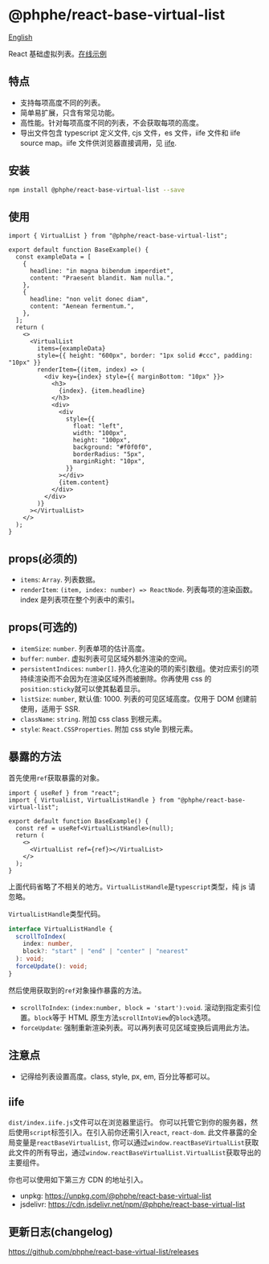 # @phphe/react-base-virtual-list

[English](README.md)

React 基础虚拟列表。[在线示例](https://phphe.github.io/react-base-virtual-list/)

## 特点

- 支持每项高度不同的列表。
- 简单易扩展，只含有常见功能。
- 高性能。针对每项高度不同的列表，不会获取每项的高度。
- 导出文件包含 typescript 定义文件, cjs 文件，es 文件，iife 文件和 iife source map。iife 文件供浏览器直接调用，见 [iife](#iife).

## 安装

```sh
npm install @phphe/react-base-virtual-list --save
```

## 使用

```tsx
import { VirtualList } from "@phphe/react-base-virtual-list";

export default function BaseExample() {
  const exampleData = [
    {
      headline: "in magna bibendum imperdiet",
      content: "Praesent blandit. Nam nulla.",
    },
    {
      headline: "non velit donec diam",
      content: "Aenean fermentum.",
    },
  ];
  return (
    <>
      <VirtualList
        items={exampleData}
        style={{ height: "600px", border: "1px solid #ccc", padding: "10px" }}
        renderItem={(item, index) => (
          <div key={index} style={{ marginBottom: "10px" }}>
            <h3>
              {index}. {item.headline}
            </h3>
            <div>
              <div
                style={{
                  float: "left",
                  width: "100px",
                  height: "100px",
                  background: "#f0f0f0",
                  borderRadius: "5px",
                  marginRight: "10px",
                }}
              ></div>
              {item.content}
            </div>
          </div>
        )}
      ></VirtualList>
    </>
  );
}
```

## props(必须的)

- `items`: `Array`. 列表数据。
- `renderItem`: `(item, index: number) => ReactNode`. 列表每项的渲染函数。index 是列表项在整个列表中的索引。

## props(可选的)

- `itemSize`: `number`. 列表单项的估计高度。
- `buffer`: `number`. 虚拟列表可见区域外额外渲染的空间。
- `persistentIndices`: `number[]`. 持久化渲染的项的索引数组。使对应索引的项持续渲染而不会因为在渲染区域外而被删除。你再使用 css 的`position:sticky`就可以使其黏着显示。
- `listSize`: `number`, 默认值: 1000. 列表的可见区域高度。仅用于 DOM 创建前使用，适用于 SSR.
- `className`: `string`. 附加 css class 到根元素。
- `style`: `React.CSSProperties`. 附加 css style 到根元素。

## 暴露的方法

首先使用`ref`获取暴露的对象。

```tsx
import { useRef } from "react";
import { VirtualList, VirtualListHandle } from "@phphe/react-base-virtual-list";

export default function BaseExample() {
  const ref = useRef<VirtualListHandle>(null);
  return (
    <>
      <VirtualList ref={ref}></VirtualList>
    </>
  );
}
```

上面代码省略了不相关的地方。`VirtualListHandle`是`typescript`类型，纯 js 请忽略。

`VirtualListHandle`类型代码。

```ts
interface VirtualListHandle {
  scrollToIndex(
    index: number,
    block?: "start" | "end" | "center" | "nearest"
  ): void;
  forceUpdate(): void;
}
```

然后使用获取到的`ref`对象操作暴露的方法。

- `scrollToIndex`: `(index:number, block = 'start'):void`. 滚动到指定索引位置。`block`等于 HTML 原生方法`scrollIntoView`的`block`选项。
- `forceUpdate`: 强制重新渲染列表。可以再列表可见区域变换后调用此方法。

## 注意点

- 记得给列表设置高度。class, style, px, em, 百分比等都可以。

## iife

`dist/index.iife.js`文件可以在浏览器里运行。
你可以托管它到你的服务器，然后使用`script`标签引入。在引入前你还需引入`react`, `react-dom`. 此文件暴露的全局变量是`reactBaseVirtualList`, 你可以通过`window.reactBaseVirtualList`获取此文件的所有导出，通过`window.reactBaseVirtualList.VirtualList`获取导出的主要组件。

你也可以使用如下第三方 CDN 的地址引入。

- unpkg: https://unpkg.com/@phphe/react-base-virtual-list
- jsdelivr: https://cdn.jsdelivr.net/npm/@phphe/react-base-virtual-list

## 更新日志(changelog)

https://github.com/phphe/react-base-virtual-list/releases
